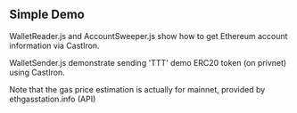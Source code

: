 ## Simple Demo
WalletReader.js and AccountSweeper.js show how to get Ethereum account information via CastIron.

WalletSender.js demonstrate sending 'TTT' demo ERC20 token (on privnet) using CastIron.

Note that the gas price estimation is actually for mainnet, provided by ethgasstation.info (API)
